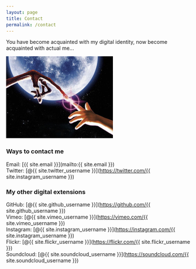 ```yaml
---
layout: page
title: Contact
permalink: /contact
---
```


You have become acquainted with my digital identity, now become acquainted with actual me...

![contact](/assets/img/contact.jpg)

### Ways to contact me
Email: [{{ site.email }}](mailto:{{ site.email }})  
Twitter: [@{{ site.twitter_username }}](https://twitter.com/{{ site.instagram_username }})

### My other digital extensions

GitHub: [@{{ site.github_username }}](https://github.com/{{ site.github_username }})  
Vimeo: [@{{ site.vimeo_username }}](https://vimeo.com/{{ site.vimeo_username }})  
Instagram: [@{{ site.instagram_username }}](https://instagram.com/{{ site.instagram_username }})  
Flickr: [@{{ site.flickr_username }}](https://flickr.com/{{ site.flickr_username }})  
Soundcloud: [@{{ site.soundcloud_username }}](https://soundcloud.com/{{ site.soundcloud_username }})

